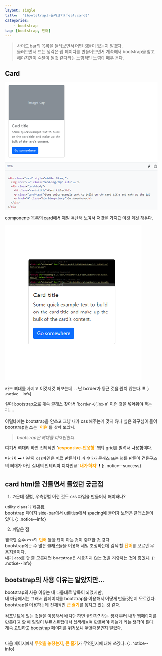 ```yaml
---
layout: single
title:  "[bootstrap]-둘러보기(feat:card)"
categories:
    - bootstrap
tag: [bootstrap, 단어]
---
```


> 사이드 bar의 목록을 둘러보면서 어떤 것들이 있는지 알겠다.<BR>
둘러보면서 드는 생각은 웹 페이지를 만들어보면서 계속해서 bootstrap을 참고해야지만이 숙달이 될것 같다라는 느낌적인 느낌이 매우 든다. 

## Card

![bootstrap](/assets/images/html/bootstrap/230709/230709-07.PNG)

components 목록의 card에서 제일 무난해 보여서 저것을 가지고 이것 저것 해본다.



![bootstrap](/assets/images/html/bootstrap/230709/230709-08.PNG)

카드 뼈대를 가지고 이것저것 해보는데 ... 난 border가 둥근 것을 원치 않는다.!!!
{: .notice--info}

설마 bootstrap으로 계속 클래스 찾아서 '<code>border-0</code>','<code>mx-0</code>' 이런 것을 넣어줘야 하는가.... 
<BR>
<BR>
이럴바에는 bootstrap을 안쓰고 그냥 내가 css 해주는게 맞지 않나 싶은 의구심이 들어 bootstrap을 쓰는 '<strong style='color:orange'>이유</strong>'를 찾아 보았다.


> *bootstrap은 뼈대를 디자인한다.*

여기서 뼈대라 하면 전체적인 '<strong style='color:orange'>responsive-반응형</strong>' 웹의 grid를 빌려서 사용함이다. 

따라서 :arrow_right: 나만의 css파일을 따로 만들어서 거기다가 클래스 또는 id를 만들어 건물구조의 뼈대가 아닌 실내의 인테리어 디자인을 '<strong style='color:orange'>내가 하자</strong>' :exclamation: 
{: .notice--success}

## card html을 건들면서 들었던 궁금점

1. 가운데 정렬, 우측정렬 이런 것도 css 파일을 만들어서 해야하나? 

utility class가 제공됨.
<BR>
bootstrap 페이지 side-bar에서 utilities에서 spacing에 들어가 보면은 클래스들이 있다.
{: .notice--info}

2. 깨달은 점

결국엔 순수 css의 <strong style='color:orange'>단어</strong> 들을 많이 아는 것이 중요한 것 같다. <BR>
bootstrap에는 수 많은 클래스들을 이용해 세밀 조정하는데 검색 할 <strong style='color:orange'>단어</strong>를 모르면 무용지물이다.
<BR> 내가 css를 할 줄 모른다면 bootstrap은 사용하지 않는 것을 지양하는 것이 좋겠다.
{: .notice--info}


## bootstrap의 사용 이유는 알았지만...

bootstrap의 사용 이유는 내 나름대로 납득이 되었지만, 
<BR>
내 마음에서는 그래서 웹페이지를 bootstrap을 이용해서 어떻게 만들것인지 모르겠다. 
<BR>
bootstrap을 이용하는데 전체적인 <strong style='color:orange'>큰 줄기</strong>를 놓치고 있는 것 같다.
<BR>
<BR>
컴포넌트에 있는 것들을 이용해서 배치만 하면 끝인가? 라는 생각 부터 내가 웹페이지를 만든다고 할 때 일일이 부트스트랩에서 검색해보며 만들어야 하는가 라는 생각이 든다.
계속 고민하고 bootstrap 페이지를 뒤져보니 무엇때문인지 알았다. 
<BR>
<BR>

다음 페이지에서 <strong style='color:orange'>무엇을 놓쳤는지</strong>, <strong style='color:orange'>큰 줄기</strong>가 무엇인지에 대해 쓰겠다.
{: .notice--info}